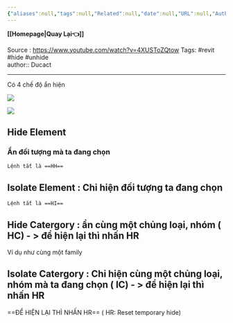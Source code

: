 ```yaml
---
{"aliases":null,"tags":null,"Related":null,"date":null,"URL":null,"Author":null,"dg-publish":true,"image":null,"permalink":"/Electric Engineer/Revit/Ẩn hiện đội tượng của revit/","dgPassFrontmatter":true,"noteIcon":"2","created":"2024-01-26T10:02:00.748+07:00","updated":"2024-01-26T10:12:38.979+07:00"}
---
```


**[[Homepage\|Quay Lại👈]]**

Source :  https://www.youtube.com/watch?v=4XUSToZQtow
Tags: #revit #hide #unhide  
author:: Ducact


---

Có 4 chế độ ẩn hiện

![](https://i.imgur.com/MjKKEdC.png)



![](https://i.imgur.com/KP5o3LL.png)
## Hide Element 

### Ẩn đối tượng mà ta đang chọn 

```ad-tip
Lệnh tắt là ==HH==
```

## Isolate Element : Chỉ hiện đối tượng ta đang chọn 


```ad-tip
Lệnh tắt là ==HI==
```


## Hide Catergory : ẩn cùng một chủng loại, nhóm ( HC) - > để hiện lại thì nhấn HR

Ví dụ như cùng một family

## Isolate Catergory : Chỉ hiện  cùng một chủng loại, nhóm mà ta đang chọn ( IC) - > để hiện lại thì nhấn HR


==ĐỂ HIỆN LẠI THÌ NHẤN HR== ( HR: Reset temporary hide)
